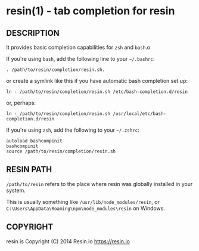 resin(1) - tab completion for resin
===================================

## DESCRIPTION

It provides basic completion capabilities for `zsh` and `bash`.o

If you're using `bash`, add the following line to your `~/.bashrc`:

	. /path/to/resin/completion/resin.sh.

or create a symlink like this if you have automatic bash completion set up:

	ln - /path/to/resin/completion/resin.sh /etc/bash-completion.d/resin

or, perhaps:

	ln - /path/to/resin/completion/resin.sh /usr/local/etc/bash-completion.d/resin

If you're using `zsh`, add the following to your `~/.zshrc`:

	autoload bashcompinit
	bashcompinit
	source /path/to/resin/completion/resin.sh

## RESIN PATH

`/path/to/resin` refers to the place where resin was globally installed in your system.

This is usually something like `/usr/lib/node_modules/resin`, or `C:\Users\AppData\Roaming\npm\node_modules\resin` on Windows.

## COPYRIGHT

resin is Copyright (C) 2014 Resin.io <https://resin.io>
